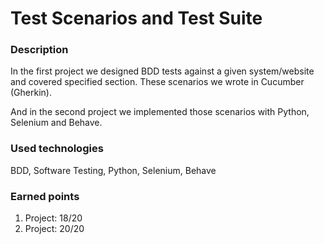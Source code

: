 # Test Scenarios and Test Suite

### Description
In the first project we designed BDD tests against a given system/website and covered specified section. These scenarios we wrote in Cucumber (Gherkin).

And in the second project we implemented those scenarios with Python, Selenium and Behave.

### Used technologies
BDD, Software Testing, Python, Selenium, Behave

### Earned points
1. Project: 18/20
2. Project: 20/20